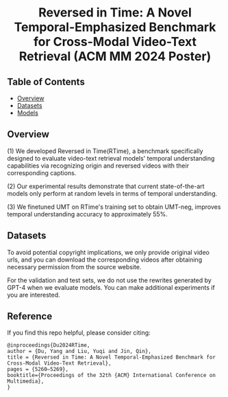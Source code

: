 
<h1 align="center">
  Reversed in Time: A Novel Temporal-Emphasized Benchmark for Cross-Modal Video-Text Retrieval (ACM MM 2024 Poster)
</h1>


## Table of Contents
- [Overview](#overview)
- [Datasets](#datasets)
- [Models](#models)



## Overview

(1) We developed Reversed in Time(RTime), a benchmark specifically designed to evaluate video-text retrieval models' temporal understanding capabilities via recognizing origin and reversed videos with their corresponding captions.

(2) Our experimental results demonstrate that current state-of-the-art models only perform at random levels in terms of temporal understanding.

(3) We finetuned UMT on RTime's training set to obtain UMT-neg, improves temporal understanding accuracy to approximately 55%. 


## Datasets

To avoid potential copyright implications, we only provide original video urls, and you can download the corresponding videos after obtaining necessary permission from the source website.

For the validation and test sets, we do not use the rewrites generated by GPT-4 when we evaluate models. You can make additional experiments if you are interested.

## Reference
If you find this repo helpful, please consider citing:
```
@inproceedings{Du2024RTime,
author = {Du, Yang and Liu, Yuqi and Jin, Qin},
title = {Reversed in Time: A Novel Temporal-Emphasized Benchmark for Cross-Modal Video-Text Retrieval},
pages = {5260–5269},
booktitle={Proceedings of the 32th {ACM} International Conference on Multimedia},
}
```








